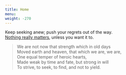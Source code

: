 ```yaml
---
title: Home
menu: 
weight: -270
---
```


Keep seeking anew; push your regrets out of the way.  
[Nothing really matters](https://www.youtube.com/watch?v=fJ9rUzIMcZQ), unless you want it to.  

> We are not now that strength which in old days  
> Moved earth and heaven, that which we are, we are,  
> One equal temper of heroic hearts,  
> Made weak by time and fate, but strong in will  
> To strive, to seek, to find, and not to yield.  